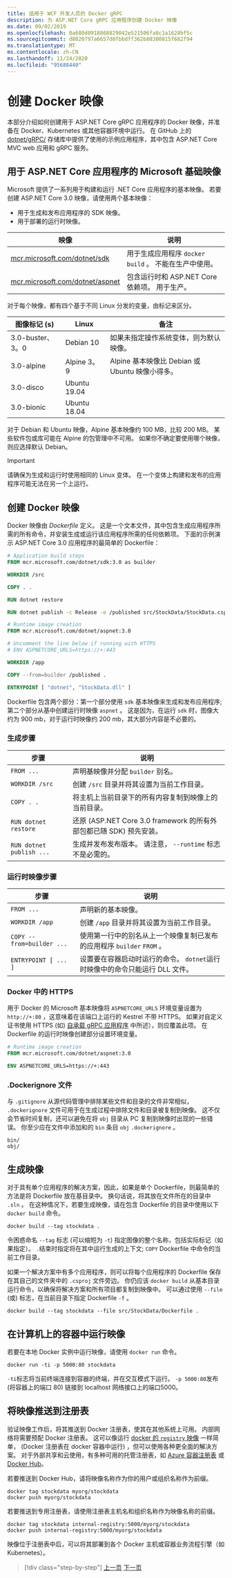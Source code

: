 ```yaml
---
title: 适用于 WCF 开发人员的 Docker gRPC
description: 为 ASP.NET Core gRPC 应用程序创建 Docker 映像
ms.date: 09/02/2019
ms.openlocfilehash: 0a680d0918868829042e521506fa8c1a1628bf5c
ms.sourcegitcommit: d8020797a6657d0fbbdff362b80300815f682f94
ms.translationtype: MT
ms.contentlocale: zh-CN
ms.lasthandoff: 11/24/2020
ms.locfileid: "95688440"
---
```

# <a name="create-docker-images"></a>创建 Docker 映像

本部分介绍如何创建用于 ASP.NET Core gRPC 应用程序的 Docker 映像，并准备在 Docker、Kubernetes 或其他容器环境中运行。 在 GitHub 上的 [dotnet/gRPC/](https://github.com/dotnet-architecture/grpc-for-wcf-developers/tree/master/KubernetesSample) 存储库中提供了使用的示例应用程序，其中包含 ASP.NET Core MVC web 应用和 gRPC 服务。

## <a name="microsoft-base-images-for-aspnet-core-applications"></a>用于 ASP.NET Core 应用程序的 Microsoft 基础映像

Microsoft 提供了一系列用于构建和运行 .NET Core 应用程序的基本映像。 若要创建 ASP.NET Core 3.0 映像，请使用两个基本映像：

- 用于生成和发布应用程序的 SDK 映像。
- 用于部署的运行时映像。

| 映像 | 说明 |
| ----- | ----------- |
| [mcr.microsoft.com/dotnet/sdk](https://hub.docker.com/_/microsoft-dotnet-sdk/) | 用于生成应用程序 `docker build` 。 不能在生产中使用。 |
| [mcr.microsoft.com/dotnet/aspnet](https://hub.docker.com/_/microsoft-dotnet-aspnet/) | 包含运行时和 ASP.NET Core 依赖项。 用于生产。 |

对于每个映像，都有四个基于不同 Linux 分发的变量，由标记来区分。

| 图像标记 (s)  | Linux | 备注 |
| --------- | ----- | ----- |
| 3.0-buster、3。0 | Debian 10 | 如果未指定操作系统变体，则为默认映像。 |
| 3.0-alpine | Alpine 3。9 | Alpine 基本映像比 Debian 或 Ubuntu 映像小得多。 |
| 3.0-disco | Ubuntu 19.04 | |
| 3.0-bionic | Ubuntu 18.04 | |

对于 Debian 和 Ubuntu 映像，Alpine 基本映像约 100 MB，比较 200 MB。 某些软件包或库可能在 Alpine 的包管理中不可用。 如果你不确定要使用哪个映像，则应选择默认 Debian。

> [!IMPORTANT]
> 请确保为生成和运行时使用相同的 Linux 变体。 在一个变体上构建和发布的应用程序可能无法在另一个上运行。

## <a name="create-a-docker-image"></a>创建 Docker 映像

Docker 映像由 *Dockerfile* 定义。 这是一个文本文件，其中包含生成应用程序所需的所有命令，并安装生成或运行该应用程序所需的任何依赖项。 下面的示例演示 ASP.NET Core 3.0 应用程序的最简单的 Dockerfile：

```dockerfile
# Application build steps
FROM mcr.microsoft.com/dotnet/sdk:3.0 as builder

WORKDIR /src

COPY . .

RUN dotnet restore

RUN dotnet publish -c Release -o /published src/StockData/StockData.csproj

# Runtime image creation
FROM mcr.microsoft.com/dotnet/aspnet:3.0

# Uncomment the line below if running with HTTPS
# ENV ASPNETCORE_URLS=https://+:443

WORKDIR /app

COPY --from=builder /published .

ENTRYPOINT [ "dotnet", "StockData.dll" ]
```

Dockerfile 包含两个部分：第一个部分使用 `sdk` 基本映像来生成和发布应用程序; 第二个部分从基中创建运行时映像 `aspnet` 。 这是因为，在运行 `sdk` 时，图像大约为 900 mb，对于运行时映像约 200 mb，其大部分内容是不必要的。

### <a name="the-build-steps"></a>生成步骤

| 步骤 | 说明 |
| ---- | ----------- |
| `FROM ...` | 声明基映像并分配 `builder` 别名。 |
| `WORKDIR /src` | 创建 `/src` 目录并将其设置为当前工作目录。 |
| `COPY . .` | 将主机上当前目录下的所有内容复制到映像上的当前目录。 |
| `RUN dotnet restore` | 还原 (ASP.NET Core 3.0 framework 的所有外部包都已随 SDK) 预先安装。 |
| `RUN dotnet publish ...` | 生成并发布发布版本。 请注意， `--runtime` 标志不是必需的。 |

### <a name="the-runtime-image-steps"></a>运行时映像步骤

| 步骤 | 说明 |
| ---- | ----------- |
| `FROM ...` | 声明新的基本映像。 |
| `WORKDIR /app` | 创建 `/app` 目录并将其设置为当前工作目录。 |
| `COPY --from=builder ...` | 使用第一行中的别名从上一个映像复制已发布的应用程序 `builder` `FROM` 。 |
| `ENTRYPOINT [ ... ]` | 设置要在容器启动时运行的命令。 `dotnet`运行时映像中的命令只能运行 DLL 文件。 |

### <a name="https-in-docker"></a>Docker 中的 HTTPS

用于 Docker 的 Microsoft 基本映像将 `ASPNETCORE_URLS` 环境变量设置为 `http://+:80` ，这意味着在该端口上运行的 Kestrel 不带 HTTPS。 如果对自定义证书使用 HTTPS (如) [自承载 gRPC 应用程序](self-hosted.md) 中所述），则应覆盖此项。 在 Dockerfile 的运行时映像创建部分设置环境变量。

```dockerfile
# Runtime image creation
FROM mcr.microsoft.com/dotnet/aspnet:3.0

ENV ASPNETCORE_URLS=https://+:443
```

### <a name="the-dockerignore-file"></a>.Dockerignore 文件

与 `.gitignore` 从源代码管理中排除某些文件和目录的文件非常相似， `.dockerignore` 文件可用于在生成过程中排除文件和目录被复制到映像。 这不仅会节省时间复制，还可以避免在将 `obj` 目录从 PC 复制到映像时出现的一些错误。 你至少应在文件中添加和的 `bin` 条目 `obj` `.dockerignore` 。

```console
bin/
obj/
```

## <a name="build-the-image"></a>生成映像

对于具有单个应用程序的解决方案，因此，如果是单个 Dockerfile，则最简单的方法是将 Dockerfile 放在基目录中。 换句话说，将其放在文件所在的目录中 `.sln` 。 在这种情况下，若要生成映像，请在包含 Dockerfile 的目录中使用以下 `docker build` 命令。

```console
docker build --tag stockdata .
```

令困惑命名 `--tag` 标志 (可以缩短为 `-t`) 指定图像的整个名称，包括实际标记（如果指定）。 `.`结束时指定将在其中运行生成的上下文; `COPY` Dockerfile 中命令的当前工作目录。

如果一个解决方案中有多个应用程序，则可以将每个应用程序的 Dockerfile 保存在其自己的文件夹中的 `.csproj` 文件旁边。 你仍应该 `docker build` 从基本目录运行命令，以确保将解决方案和所有项目都复制到映像中。 可以通过使用 `--file` (或) 标志，在当前目录下指定 Dockerfile `-f` 。

```console
docker build --tag stockdata --file src/StockData/Dockerfile .
```

## <a name="run-the-image-in-a-container-on-your-machine"></a>在计算机上的容器中运行映像

若要在本地 Docker 实例中运行映像，请使用 `docker run` 命令。

```console
docker run -ti -p 5000:80 stockdata
```

`-ti`标志将当前终端连接到容器的终端，并在交互模式下运行。 `-p 5000:80`发布 (将容器上的端口 80) 链接到 localhost 网络接口上的端口5000。

## <a name="push-the-image-to-a-registry"></a>将映像推送到注册表

验证映像工作后，将其推送到 Docker 注册表，使其在其他系统上可用。 内部网络将需要预配 Docker 注册表。 这可以像运行 [docker 的 `registry` 映像](https://docs.docker.com/registry/deploying/) 一样简单， (Docker 注册表在 docker 容器中运行) ，但可以使用各种更全面的解决方案。 对于外部共享和云使用，有多种可用的托管注册表，如 [Azure 容器注册表](/azure/container-registry/) 或 [Docker Hub](https://docs.docker.com/docker-hub/repos/)。

若要推送到 Docker Hub，请将映像名称作为你的用户或组织名称作为前缀。

```console
docker tag stockdata myorg/stockdata
docker push myorg/stockdata
```

若要推送到专用注册表，请使用注册表主机名和组织名称作为映像名称的前缀。

```console
docker tag stockdata internal-registry:5000/myorg/stockdata
docker push internal-registry:5000/myorg/stockdata
```

映像位于注册表中后，可以将其部署到各个 Docker 主机或容器业务流程引擎（如 Kubernetes）。

>[!div class="step-by-step"]
>[上一页](self-hosted.md)
>[下一页](kubernetes.md)
